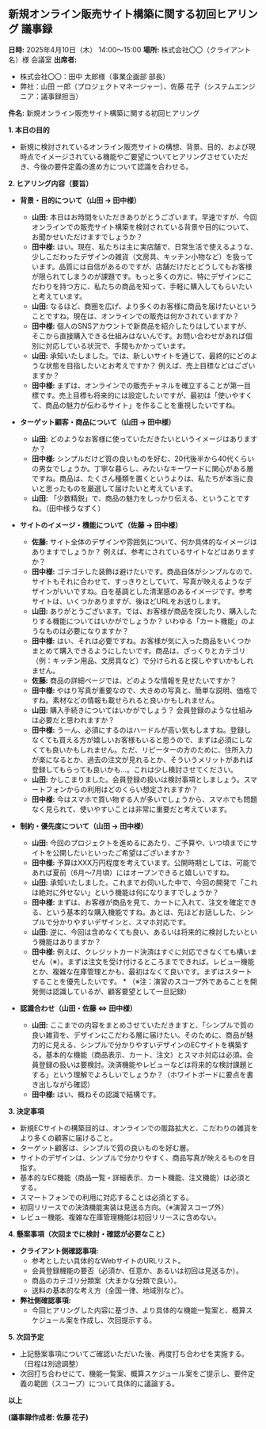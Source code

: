 ## 新規オンライン販売サイト構築に関する初回ヒアリング 議事録

**日時:** 2025年4月10日（木） 14:00～15:00
**場所:** 株式会社〇〇（クライアント名）様 会議室
**出席者:**
- 株式会社〇〇：田中 太郎様（事業企画部 部長）
- 弊社：山田 一郎（プロジェクトマネージャー）、佐藤 花子（システムエンジニア：議事録担当）

**件名:** 新規オンライン販売サイト構築に関する初回ヒアリング

**1. 本日の目的**

- 新規に検討されているオンライン販売サイトの構想、背景、目的、および現時点でイメージされている機能やご要望についてヒアリングさせていただき、今後の要件定義の進め方について認識を合わせる。

**2. ヒアリング内容（要旨）**

- **背景・目的について（山田 → 田中様）**
  - **山田:** 本日はお時間をいただきありがとうございます。早速ですが、今回オンラインでの販売サイト構築を検討されている背景や目的について、お聞かせいただけますでしょうか？
  - **田中様:** はい。現在、私たちは主に実店舗で、日常生活で使えるような、少しこだわったデザインの雑貨（文房具、キッチン小物など）を扱っています。品質には自信があるのですが、店舗だけだとどうしてもお客様が限られてしまうのが課題です。もっと多くの方に、特にデザインにこだわりを持つ方に、私たちの商品を知って、手軽に購入してもらいたいと考えています。
  - **山田:** なるほど、商圏を広げ、より多くのお客様に商品を届けたいということですね。現在は、オンラインでの販売は何かされていますか？
  - **田中様:** 個人のSNSアカウントで新商品を紹介したりはしていますが、そこから直接購入できる仕組みはないんです。お問い合わせがあれば個別に対応している状況で、手間もかかっています。
  - **山田:** 承知いたしました。では、新しいサイトを通じて、最終的にどのような状態を目指したいとお考えですか？ 例えば、売上目標などはございますか？
  - **田中様:** まずは、オンラインでの販売チャネルを確立することが第一目標です。売上目標も将来的には設定したいですが、最初は「使いやすくて、商品の魅力が伝わるサイト」を作ることを重視したいですね。

- **ターゲット顧客・商品について（山田 → 田中様）**
  - **山田:** どのようなお客様に使っていただきたいというイメージはありますか？
  - **田中様:** シンプルだけど質の良いものを好む、20代後半から40代くらいの男女でしょうか。丁寧な暮らし、みたいなキーワードに関心がある層ですね。商品は、たくさん種類を置くというよりは、私たちが本当に良いと思ったものを厳選して届けたいと考えています。
  - **山田:** 「少数精鋭」で、商品の魅力をしっかり伝える、ということですね。（田中様うなずく）

- **サイトのイメージ・機能について（佐藤 → 田中様）**
  - **佐藤:** サイト全体のデザインや雰囲気について、何か具体的なイメージはありますでしょうか？ 例えば、参考にされているサイトなどはありますか？
  - **田中様:** ゴテゴテした装飾は避けたいです。商品自体がシンプルなので、サイトもそれに合わせて、すっきりとしていて、写真が映えるようなデザインがいいですね。白を基調とした清潔感のあるイメージです。参考サイトは、いくつかありますが、後ほどURLをお送りします。
  - **山田:** ありがとうございます。では、お客様が商品を探したり、購入したりする機能についてはいかがでしょうか？ いわゆる「カート機能」のようなものは必要になりますか？
  - **田中様:** はい、それは必要ですね。お客様が気に入った商品をいくつかまとめて購入できるようにしたいです。商品は、ざっくりとカテゴリ（例：キッチン用品、文房具など）で分けられると探しやすいかもしれません。
  - **佐藤:** 商品の詳細ページでは、どのような情報を見せたいですか？
  - **田中様:** やはり写真が重要なので、大きめの写真と、簡単な説明、価格ですね。素材などの情報も載せられると良いかもしれません。
  - **山田:** 購入手続きについてはいかがでしょう？ 会員登録のような仕組みは必要だと思われますか？
  - **田中様:** うーん、必須にするのはハードルが高い気もしますね。登録しなくても買える方が嬉しいお客様もいると思うので、まずは必須にしなくても良いかもしれません。ただ、リピーターの方のために、住所入力が楽になるとか、過去の注文が見れるとか、そういうメリットがあれば登録してもらっても良いかも…。これは少し検討させてください。
  - **山田:** かしこまりました。会員登録の扱いは検討事項としましょう。スマートフォンからの利用はどのくらい想定されますか？
  - **田中様:** 今はスマホで買い物する人が多いでしょうから、スマホでも問題なく見られて、使いやすいことは非常に重要だと考えています。

- **制約・優先度について（山田 → 田中様）**
  - **山田:** 今回のプロジェクトを進めるにあたり、ご予算や、いつ頃までにサイトを公開したいといったご希望はございますか？
  - **田中様:** 予算はXXX万円程度を考えています。公開時期としては、可能であれば夏前（6月～7月頃）にはオープンできると嬉しいですね。
  - **山田:** 承知いたしました。これまでお伺いした中で、今回の開発で「これは絶対に外せない」という機能は何になりますでしょうか？
  - **田中様:** まずは、お客様が商品を見て、カートに入れて、注文を確定できる、という基本的な購入機能ですね。あとは、先ほどお話しした、シンプルで分かりやすいデザインと、スマホ対応です。
  - **山田:** 逆に、今回は含めなくても良い、あるいは将来的に検討したいという機能はありますか？
  - **田中様:** 例えば、クレジットカード決済はすぐに対応できなくても構いません（※）。まずは注文を受け付けるところまでできれば。レビュー機能とか、複雑な在庫管理とかも、最初はなくて良いです。まずはスタートすることを優先したいです。
        * （※注：演習のスコープ外であることを開発側は認識しているが、顧客要望として一旦記録）

- **認識合わせ（山田・佐藤 ⇔ 田中様）**
  - **山田:** ここまでの内容をまとめさせていただきますと、「シンプルで質の良い雑貨を、デザインにこだわる層に届けたい。そのために、商品が魅力的に見える、シンプルで分かりやすいデザインのECサイトを構築する。基本的な機能（商品表示、カート、注文）とスマホ対応は必須。会員登録の扱いは要検討。決済機能やレビューなどは将来的な検討課題とする」という理解でよろしいでしょうか？（ホワイトボードに要点を書き出しながら確認）
  - **田中様:** はい、概ねその認識で結構です。

**3. 決定事項**

- 新規ECサイトの構築目的は、オンラインでの販路拡大と、こだわりの雑貨をより多くの顧客に届けること。
- ターゲット顧客は、シンプルで質の良いものを好む層。
- サイトのデザインは、シンプルで分かりやすく、商品写真が映えるものを目指す。
- 基本的なEC機能（商品一覧・詳細表示、カート機能、注文機能）は必須とする。
- スマートフォンでの利用に対応することは必須とする。
- 初回リリースでの決済機能実装は見送る方向。（※演習スコープ外）
- レビュー機能、複雑な在庫管理機能は初回リリースに含めない。

**4. 懸案事項（次回までに検討・確認が必要なこと）**

- **クライアント側確認事項:**
  - 参考としたい具体的なWebサイトのURLリスト。
  - 会員登録機能の要否（必須か、任意か、あるいは初回は見送るか）。
  - 商品のカテゴリ分類案（大まかな分類で良い）。
  - 送料の基本的な考え方（全国一律、地域別など）。
- **弊社側確認事項:**
  - 今回ヒアリングした内容に基づき、より具体的な機能一覧案と、概算スケジュール案を作成し、次回提示する。

**5. 次回予定**

- 上記懸案事項についてご確認いただいた後、再度打ち合わせを実施する。（日程は別途調整）
- 次回打ち合わせにて、機能一覧案、概算スケジュール案をご提示し、要件定義の範囲（スコープ）について具体的に議論する。

**以上**

**(議事録作成者: 佐藤 花子)**